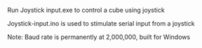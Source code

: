 Run Joystick input.exe to control a cube using joystick

Joystick-input.ino is used to stimulate serial input from a joystick

Note: Baud rate is permanently at 2,000,000, built for Windows
